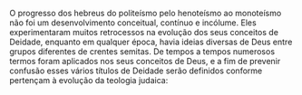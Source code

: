 ﻿O progresso dos hebreus do politeísmo pelo henoteísmo ao monoteísmo não foi um desenvolvimento conceitual, contínuo e incólume. Eles experimentaram muitos retrocessos na evolução dos seus conceitos de Deidade, enquanto em qualquer época, havia ideias diversas de Deus entre grupos diferentes de crentes semitas. De tempos a tempos numerosos termos foram aplicados nos seus conceitos de Deus, e a fim de prevenir confusão esses vários títulos de Deidade serão definidos conforme pertençam à evolução da teologia judaica: